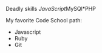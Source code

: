 Deadly skills
*JavaScript*MySQl*PHP 

 
  My favorite Code School path:
* Javascript
* Ruby
* Git


